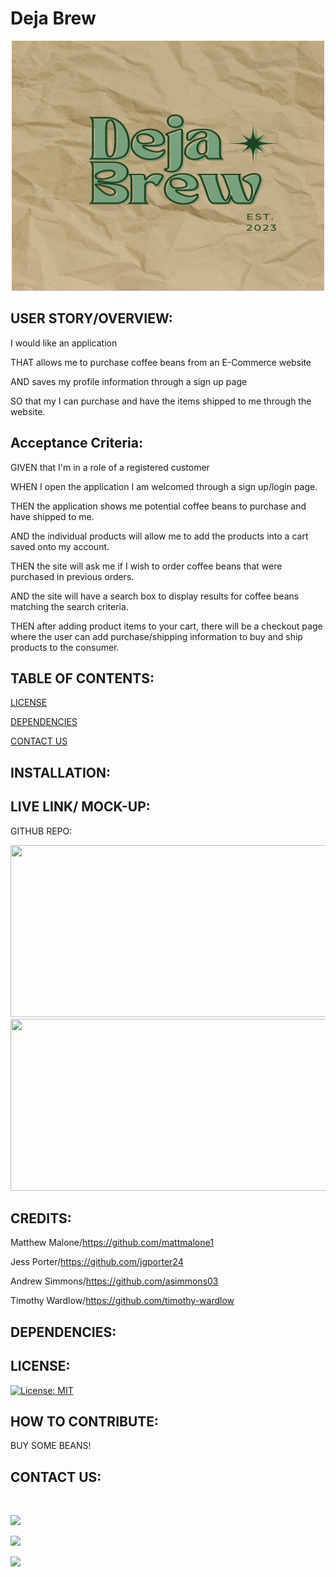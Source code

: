 # Deja Brew

  <div align="center" id="top">
  <img width="500px" height="400px" src="client\public\images\logo.png"/>
  </div> 
  
  ## USER STORY/OVERVIEW:

I would like an application   

THAT allows me to purchase coffee beans from an E-Commerce website  

AND saves my profile information through a sign up page   

SO that my I can purchase and have the items shipped to me through the website.  

  ## Acceptance Criteria:
GIVEN that I'm in a role of a registered customer  

WHEN I open the application I am welcomed through a sign up/login page.  

THEN the application shows me potential coffee beans to purchase and have shipped to me.  

AND the individual products will allow me to add the products into a cart saved
onto my account.  

THEN the site will ask me if I wish to order coffee beans that were purchased in previous orders.  

AND the site will have a search box to display results for coffee beans matching the search criteria.  

THEN after adding product items to your cart, there will be a checkout page where the user can add purchase/shipping information to buy and ship products to the consumer. 

  ## TABLE OF CONTENTS:

 
 [LICENSE](#license)  
 
 
 [DEPENDENCIES](#dependencies)   

 [CONTACT US](#contact-us)   

## INSTALLATION:

  
 ## LIVE LINK/ MOCK-UP:

 GITHUB REPO:

  
    

    
<img width="700px" height="275px" src="Screen%20Shot%202022-12-16%20at%209.17.59%20PM.png"/>
<img width="700px" height="275px" src=""/>

## CREDITS:

 Matthew Malone/https://github.com/mattmalone1

 Jess Porter/https://github.com/jgporter24

 Andrew Simmons/https://github.com/asimmons03

 Timothy Wardlow/https://github.com/timothy-wardlow

 ## DEPENDENCIES:


## LICENSE:

[![License: MIT](https://img.shields.io/badge/License-MIT-yellow.svg)](https://opensource.org/licenses/MIT)
 
## HOW TO CONTRIBUTE:
 BUY SOME BEANS!
 
   
## CONTACT US:

<a href="https://github.com/" target="_blank"><img src=""></a>

<a href="https://github.com/jgporter24" target="_blank"><img src="https://img.shields.io/badge/Github-jgporter24-green?style=for-the-badge&logo=github"></a>

<a href="https://github.com/timothy-wardlow" target="_blank"><img src="https://img.shields.io/badge/Github-timothywardlow-red?style=for-the-badge&logo=github"></a>

<a href="https://github.com/asimmons03" target="_blank"><img src="https://img.shields.io/badge/Github-asimmons03-green?style=for-the-badge&logo=github"></a>

 <footer>
 <div>
</div>
</footer>
